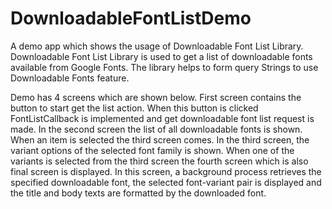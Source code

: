 # DownloadableFontListDemo
A demo app which shows the usage of Downloadable Font List Library. Downloadable Font List Library is used to get a list of downloadable fonts available from Google Fonts. The library helps to form query Strings to use Downloadable Fonts feature.

Demo has 4 screens which are shown below. 
First screen contains the button to start get the list action. When this button is clicked FontListCallback is implemented and get downloadable font list request is made.
In the second screen the list of all downloadable fonts is shown. When an item is selected the third screen comes. In the third screen, the variant options of the selected font family is shown. 
When one of the variants is selected from the third screen the fourth screen which is also final screen is displayed. In this screen, a background process retrieves the specified downloadable font, the selected font-variant pair is displayed and the title and body texts are formatted by the downloaded font.
